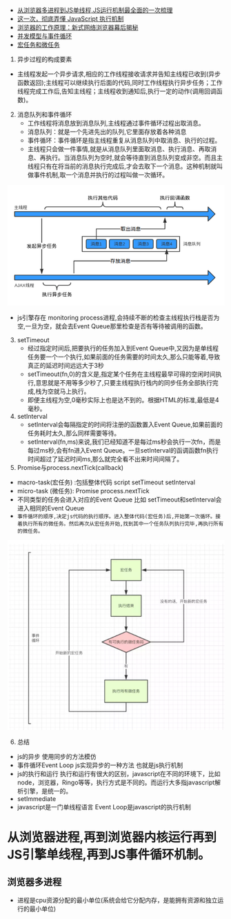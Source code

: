 *  [从浏览器多进程到JS单线程,JS运行机制最全面的一次梳理](https://juejin.im/post/5a6547d0f265da3e283a1df7)
* [这一次，彻底弄懂 JavaScript 执行机制](https://juejin.im/post/59e85eebf265da430d571f89)
* [浏览器的工作原理：新式网络浏览器幕后揭秘](https://www.html5rocks.com/zh/tutorials/internals/howbrowserswork/)
* [并发模型与事件循环](https://developer.mozilla.org/zh-CN/docs/Web/JavaScript/EventLoop)
* [宏任务和微任务](https://jakearchibald.com/2015/tasks-microtasks-queues-and-schedules/)
1. 异步过程的构成要素
* 主线程发起一个异步请求,相应的工作线程接收请求并告知主线程已收到(异步函数返回);主线程可以继续执行后面的代码,同时工作线程执行异步任务；工作线程完成工作后,告知主线程；主线程收到通知后,执行一定的动作(调用回调函数)。
2. 消息队列和事件循环
    * 工作线程将消息放到消息队列,主线程通过事件循环过程出取消息。
    * 消息队列：就是一个先进先出的队列,它里面存放着各种消息
    * 事件循环：事件循环是指主线程重复从消息队列中取消息、执行的过程。
    * 主线程只会做一件事情,就是从消息队列里面取消息、执行消息、再取消息、再执行。当消息队列为空时,就会等待直到消息队列变成非空。而且主线程只有在将当前的消息执行完成后,才会去取下一个消息。这种机制就叫做事件机制,取一个消息并执行的过程叫做一次循环。

![](https://raw.githubusercontent.com/1391020381/Web-Foundation/master/articles/%E6%B5%8F%E8%A7%88%E5%99%A8%E5%B7%A5%E4%BD%9C%E5%8E%9F%E7%90%86/img/%E4%BA%8B%E4%BB%B6%E5%BE%AA%E7%8E%AF.png)

 * js引擎存在 monitoring process进程,会持续不断的检查主线程执行栈是否为空,一旦为空，就会去Event Queue那里检查是否有等待被调用的函数。
3. setTimeout    
    * 经过指定时间后,把要执行的任务加入到Event Queue中,又因为是单线程任务要一个一个执行,如果前面的任务需要的时间太久,那么只能等着,导致真正的延迟时间远远大于3秒
    * setTimeout(fn,0)的含义是,指定某个任务在主线程最早可得的空闲时间执行,意思就是不用等多少秒了,只要主线程执行栈内的同步任务全部执行完成,栈为空就马上执行。
    * 即便主线程为空,0毫秒实际上也是达不到的。根据HTML的标准,最低是4毫秒。
4. setInterval
    * setInterval会每隔指定的时间将注册的函数置入Event  Queue,如果前面的任务耗时太久,那么同样需要等待。
    * setInterval(fn,ms)来说,我们已经知道不是每过ms秒会执行一次fn，而是每过ms秒,会有fn进入Event Queue。一旦setInterval的函调函数fn执行时间超过了延迟时间ms,那么就完全看不出来时间间隔了。
5.  Promise与process.nextTick(callback)     
*  macro-task(宏任务) :包括整体代码 script  setTimeout    setInterval
* micro-task (微任务): Promise  process.nextTick  
* 不同类型的任务会进入对应的Event Queue 比如 setTimeout和setInterval会进入相同的Event Queue
* `事件循环的顺序,决定js代码的执行顺序。进入整体代码(宏任务)后,开始第一次循环。接着执行所有的微任务。然后再次从宏任务开始,找到其中一个任务队列执行完毕,再执行所有的微任务。`

![](https://raw.githubusercontent.com/1391020381/Web-Foundation/master/articles/%E6%B5%8F%E8%A7%88%E5%99%A8%E5%B7%A5%E4%BD%9C%E5%8E%9F%E7%90%86/img/%E4%BA%8B%E4%BB%B6%E5%BE%AA%E7%8E%AF%EF%BC%8C%E5%AE%8F%E4%BB%BB%E5%8A%A1%EF%BC%8C%E5%BE%AE%E4%BB%BB%E5%8A%A1%E7%9A%84%E5%85%B3%E7%B3%BB.png)


6. 总结
* js的异步  使用同步的方法模仿
* 事件循环Event Loop   js实现异步的一种方法  也就是js执行机制
* js的执行和运行  执行和运行有很大的区别，javascript在不同的环境下，比如node，浏览器，Ringo等等，执行方式是不同的。而运行大多指javascript解析引擎，是统一的。
* setImmediate
 *  javascript是一门单线程语言   Event Loop是javascript的执行机制
# 从浏览器进程,再到浏览器内核运行再到JS引擎单线程,再到JS事件循环机制。
 ## 浏览器多进程
 * 进程是cpu资源分配的最小单位(系统会给它分配内存，是能拥有资源和独立运行的最小单位)
